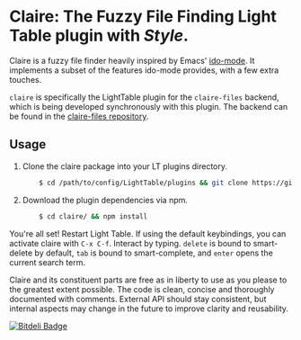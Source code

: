 # Claire: The Fuzzy File Finding Light Table plugin with _Style_.
Claire is a fuzzy file finder heavily inspired by Emacs' [ido-mode](http://www.emacswiki.org/emacs/InteractivelyDoThings).
It implements a subset of the features ido-mode provides, with a few extra touches.

`claire` is specifically the LightTable plugin for the `claire-files` backend, which is being developed synchronously with
this plugin. The backend can be found in the [claire-files repository](http://github.com/joshuafcole/claire-files).

## Usage
1. Clone the claire package into your LT plugins directory.

    ```bash
        $ cd /path/to/config/LightTable/plugins && git clone https://github.com/joshuafcole/claire.git
    ```
2. Download the plugin dependencies via npm.

    ```bash
        $ cd claire/ && npm install
    ```

You're all set! Restart Light Table. If using the default keybindings, you can activate claire with `C-x C-f`. Interact by typing. `delete` is bound to smart-delete by default, `tab` is bound to smart-complete, and `enter` opens the current search term.

Claire and its constituent parts are free as in liberty to use as you please to the greatest extent possible. The code is
clean, concise and thoroughly documented with comments. External API should stay consistent, but internal aspects
may change in the future to improve clarity and reusability.


[![Bitdeli Badge](https://d2weczhvl823v0.cloudfront.net/joshuafcole/claire/trend.png)](https://bitdeli.com/free "Bitdeli Badge")

